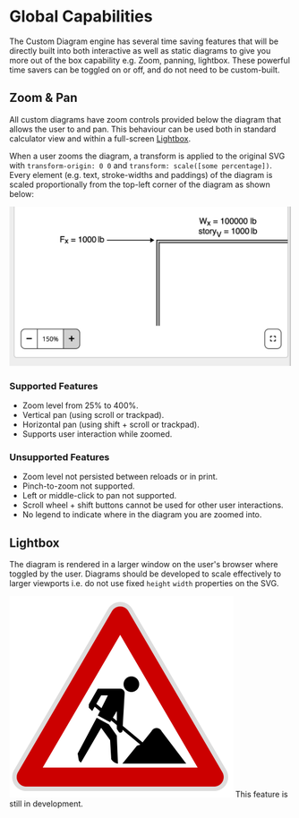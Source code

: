 # Global Capabilities

The Custom Diagram engine has several time saving features that will be directly built into both interactive as well as static diagrams to give you more out of the box capability e.g. Zoom, panning, lightbox. These powerful time savers can be toggled on or off, and do not need to be custom-built.

## Zoom & Pan

All custom diagrams have zoom controls provided below the diagram that allows the user to and pan. This behaviour can be used both in standard calculator view and within a full-screen [Lightbox](/global-capabilities?id=lightbox).

When a user zooms the diagram, a transform is applied to the original SVG with `transform-origin: 0 0` and `transform: scale([some percentage])`. Every element (e.g. text, stroke-widths and paddings) of the diagram is scaled proportionally from the top-left corner of the diagram as shown below:

<div style="text-align: center;">

![Screenshot of a zoomed diagram](_media/global-capabilities/global-capabilities-zoom.png ":size=400")

</div>

### Supported Features

-   Zoom level from 25% to 400%.
-   Vertical pan (using scroll or trackpad).
-   Horizontal pan (using shift + scroll or trackpad).
-   Supports user interaction while zoomed.

### Unsupported Features

-   Zoom level not persisted between reloads or in print.
-   Pinch-to-zoom not supported.
-   Left or middle-click to pan not supported.
-   Scroll wheel + shift buttons cannot be used for other user interactions.
-   No legend to indicate where in the diagram you are zoomed into.

## Lightbox

The diagram is rendered in a larger window on the user's browser where toggled by the user. Diagrams should be developed to scale effectively to larger viewports i.e. do not use fixed `height` `width` properties on the SVG.

![Under construction](_media/under_construction_icon.svg ":size=50")
This feature is still in development.
